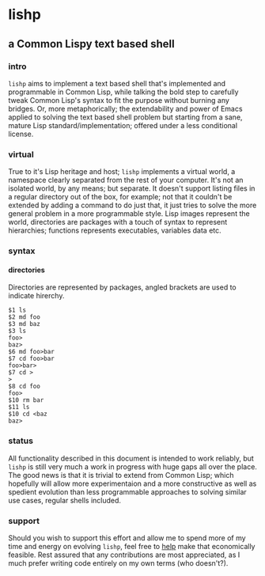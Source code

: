 # lishp
## a Common Lispy text based shell

### intro
```lishp``` aims to implement a text based shell that's implemented and programmable in Common Lisp, while talking the bold step to carefully tweak Common Lisp's syntax to fit the purpose without burning any bridges. Or, more metaphorically; the extendability and power of Emacs applied to solving the text based shell problem but starting from a sane, mature Lisp standard/implementation; offered under a less conditional license.

### virtual
True to it's Lisp heritage and host; `lishp` implements a virtual world, a namespace clearly separated from the rest of your computer. It's not an isolated world, by any means; but separate. It doesn't support listing files in a regular directory out of the box, for example; not that it couldn't be extended by adding a command to do just that, it just tries to solve the more general problem in a more programmable style. Lisp images represent the world, directories are packages with a touch of syntax to represent hierarchies; functions represents executables, variables data etc.

### syntax

#### directories
Directories are represented by packages, angled brackets are used to indicate hirerchy.

```
$1 ls
$2 md foo
$3 md baz
$3 ls
foo>
baz>
$6 md foo>bar
$7 cd foo>bar
foo>bar>
$7 cd >
>
$8 cd foo
foo>
$10 rm bar
$11 ls
$10 cd <baz
baz>
```

### status
All functionality described in this document is intended to work reliably, but `lishp` is still very much a work in progress with huge gaps all over the place. The good news is that it is trivial to extend from Common Lisp; which hopefully will allow more experimentaion and a more constructive as well as spedient evolution than less programmable approaches to solving similar use cases, regular shells included.

### support
Should you wish to support this effort and allow me to spend more of my time and energy on evolving `lishp`, feel free to [help]() make that economically feasible. Rest assured that any contributions are most appreciated, as I much prefer writing code entirely on my own terms (who doesn't?).